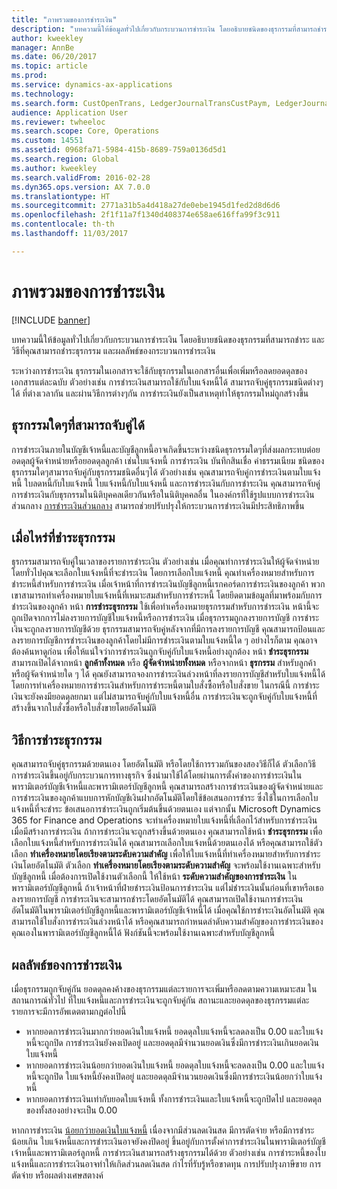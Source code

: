 ```yaml
---
title: "ภาพรวมของการชำระเงิน"
description: "บทความนี้ให้ข้อมูลทั่วไปเกี่ยวกับกระบวนการชำระเงิน โดยอธิบายชนิดของธุรกรรมที่สามารถชำระ และวิธีที่คุณสามารถชำระธุรกรรม และผลลัพธ์ของกระบวนการชำระเงิน"
author: kweekley
manager: AnnBe
ms.date: 06/20/2017
ms.topic: article
ms.prod: 
ms.service: dynamics-ax-applications
ms.technology: 
ms.search.form: CustOpenTrans, LedgerJournalTransCustPaym, LedgerJournalTransVendPaym, VendOpenTrans
audience: Application User
ms.reviewer: twheeloc
ms.search.scope: Core, Operations
ms.custom: 14551
ms.assetid: 0968fa71-5984-415b-8689-759a0136d5d1
ms.search.region: Global
ms.author: kweekley
ms.search.validFrom: 2016-02-28
ms.dyn365.ops.version: AX 7.0.0
ms.translationtype: HT
ms.sourcegitcommit: 2771a31b5a4d418a27de0ebe1945d1fed2d8d6d6
ms.openlocfilehash: 2f1f11a7f1340d408374e658ae616ffa99f3c911
ms.contentlocale: th-th
ms.lasthandoff: 11/03/2017

---
```


# <a name="settlement-overview"></a>ภาพรวมของการชำระเงิน

[!INCLUDE [banner](../includes/banner.md)]

บทความนี้ให้ข้อมูลทั่วไปเกี่ยวกับกระบวนการชำระเงิน โดยอธิบายชนิดของธุรกรรมที่สามารถชำระ และวิธีที่คุณสามารถชำระธุรกรรม และผลลัพธ์ของกระบวนการชำระเงิน

ระหว่างการชำระเงิน ธุรกรรมในเอกสารจะใช้กับธุรกรรมในเอกสารอื่นเพื่อเพิ่มหรือลดยอดดุลของเอกสารแต่ละฉบับ ตัวอย่างเช่น การชำระเงินสามารถใช้กับใบแจ้งหนี้ได้ สามารถจับคู่ธุรกรรมชนิดต่างๆได้ ที่ต่างเวลากัน และผ่านวิธีการต่างๆกัน การชำระเงินยังเป็นสาเหตุทำให้ธุรกรรมใหม่ถูกสร้างขึ้น

## <a name="what-transactions-can-be-settled"></a>ธุรกรรมใดๆที่สามารถจับคู่ได้
การชำระเงินภายในบัญชีเจ้าหนี้และบัญชีลูกหนี้อาจเกิดขึ้นระหว่างชนิดธุรกรรมใดๆที่ส่งผลกระทบต่อยอดดุลผู้จัดจำหน่ายหรือยอดดุลลูกค้า เช่นใบแจ้งหนี้ การชำระเงิน บันทึกสินเชื่อ ค่าธรรมเนียม ชนิดของธุรกรรมใดๆสามารถจับคู่กับธุรกรรมชนิดอื่นๆได้ ตัวอย่างเช่น คุณสามารถจับคู่การชำระเงินตามใบแจ้งหนี้ ใบลดหนี้กับใบแจ้งหนี้ ใบแจ้งหนี้กับใบแจ้งหนี้ และการชำระเงินกับการชำระเงิน คุณสามารถจับคู่การชำระเงินกับธุรกรรมในนิติบุคคลเดียวกันหรือในนิติบุคคลอื่น ในองค์กรที่ใช้รูปแบบการชำระเงินส่วนกลาง [การชำระเงินส่วนกลาง](set-up-centralized-payments.md) สามารถช่วยปรับปรุงให้กระบวนการชำระเงินมีประสิทธิภาพขึ้น

## <a name="when-to-settle-transactions"></a>เมื่อไหร่ที่ชำระธุรกรรม
ธุรกรรมสามารถจับคู่ในเวลาของรายการชำระเงิน ตัวอย่างเช่น เมื่อคุณทำการชำระเงินให้ผู้จัดจำหน่าย โดยทั่วไปคุณจะเลือกใบแจ้งหนี้ที่จะชำระเงิน โดยการเลือกใบแจ้งหนี้ คุณทำเครื่องหมายสำหรับการชำระหนี้สำหรับการชำระเงิน เมื่อเจ้าหน้าที่การชำระเงินบัญชีลูกหนี้เรกคอร์ดการชำระเงินของลูกค้า พวกเขาสามารถทำเครื่องหมายใบแจ้งหนี้ที่เหมาะสมสำหรับการชำระหนี้ โดยยึดตามข้อมูลที่มาพร้อมกับการชำระเงินของลูกค้า หน้า **การชำระธุรกรรม** ใช้เพื่อทำเครื่องหมายธุรกรรมสำหรับการชำระเงิน หน้านี้จะถูกเปิดจากการไม่ลงรายการบัญชีใบแจ้งหนี้หรือการชำระเงิน เมื่อธุรกรรมถูกลงรายการบัญชี การชำระเงินจะถูกลงรายการบัญชีด้วย ธุรกรรมสามารถจับคู่หลังจากที่มีการลงรายการบัญชี คุณสามารถป้อนและลงรายการบัญชีการชำระเงินของลูกค้าโดยไม่มีการชำระเงินตามใบแจ้งหนี้ใด ๆ อย่างไรก็ตาม คุณอาจต้องค้นหาดูก่อน เพื่อให้แน่ใจว่าการชำระเงินถูกจับคู่กับใบแจ้งหนี้อย่างถูกต้อง หน้า **ชำระธุรกรรม** สามารถเปิดได้จากหน้า **ลูกค้าทั้งหมด** หรือ **ผู้จัดจำหน่ายทั้งหมด** หรือจากหน้า **ธุรกรรม** สำหรับลูกค้าหรือผู้จัดจำหน่ายใด ๆ ได้ คุณยังสามารถจองการชำระเงินล่วงหน้าที่ลงรายการบัญชีสำหรับใบแจ้งหนี้ได้ โดยการทำเครื่องหมายการชำระเงินสำหรับการชำระหนี้ตามใบสั่งซื้อหรือใบสั่งขาย ในกรณีนี้ การชำระเงินจะยังคงมียอดดุลยกมา แต่ไม่สามารถจับคู่กับใบแจ้งหนี้อื่น การชำระเงินจะถูกจับคู่กับใบแจ้งหนี้ที่สร้างขึ้นจากใบสั่งซื้อหรือใบสั่งขายโดยอัตโนมัติ

## <a name="how-to-settle-transactions"></a>วิธีการชำระธุรกรรม
คุณสามารถจับคู่ธุรกรรมด้วยตนเอง โดยอัตโนมัติ หรือโดยใช้การรวมกันของสองวิธีก็ได้ ตัวเลือกวิธีการชำระเงินขึ้นอยู่กับกระบวนการทางธุรกิจ ซึ่งนำมาใช้ได้โดยผ่านการตั้งค่าของการชำระเงินในพารามิเตอร์บัญชีเจ้าหนี้และพารามิเตอร์บัญชีลูกหนี้ คุณสามารถสร้างการชำระเงินของผู้จัดจำหน่ายและการชำระเงินของลูกค้าแบบการหักบัญชีเงินฝากอัตโนมัติโดยใช้ข้อเสนอการชำระ ซึ่งใช้ในการเลือกใบแจ้งหนี้ที่จะชำระ ข้อเสนอการชำระเงินถูกเริ่มต้นขึ้นด้วยตนเอง แต่จากนั้น Microsoft Dynamics 365 for Finance and Operations จะทำเครื่องหมายใบแจ้งหนี้ที่เลือกไว้สำหรับการชำระเงินเมื่อมีสร้างการชำระเงิน ถ้าการชำระเงินจะถูกสร้างขึ้นด้วยตนเอง คุณสามารถใช้หน้า **ชำระธุรกรรม** เพื่อเลือกใบแจ้งหนี้สำหรับการชำระเงินได้ คุณสามารถเลือกใบแจ้งหนี้ด้วยตนเองได้ หรือคุณสามารถใช้ตัวเลือก **ทำเครื่องหมายโดยเรียงตามระดับความสำคัญ** เพื่อให้ใบแจ้งหนี้ที่ทำเครื่องหมายสำหรับการชำระเงินโดยอัตโนมัติ ตัวเลือก **ทำเครื่องหมายโดยเรียงตามระดับความสำคัญ** จะพร้อมใช้งานเฉพาะสำหรับบัญชีลูกหนี้ เมื่อต้องการเปิดใช้งานตัวเลือกนี้ ให้ใช้หน้า **ระดับความสำคัญของการชำระเงิน** ในพารามิเตอร์บัญชีลูกหนี้ ถ้าเจ้าหน้าที่ฝ่ายชำระเงินป้อนการชำระเงิน แต่ไม่ชำระเงินนั้นก่อนที่เขาหรือเธอลงรายการบัญชี การชำระเงินจะสามารถชำระโดยอัตโนมัติได้ คุณสามารถเปิดใช้งานการชำระเงินอัตโนมัติในพารามิเตอร์บัญชีลูกหนี้และพารามิเตอร์บัญชีเจ้าหนี้ได้ เมื่อคุณใช้การชำระเงินอัตโนมัติ คุณสามารถใช้ใบสั่งการชำระเงินล่วงหน้าได้ หรือคุณสามารถกำหนดลำดับความสำคัญของการชำระเงินของคุณเองในพารามิเตอร์บัญชีลูกหนี้ได้ ฟังก์ชันนี้จะพร้อมใช้งานเฉพาะสำหรับบัญชีลูกหนี้

## <a name="results-of-settlement"></a>ผลลัพธ์ของการชำระเงิน
เมื่อธุรกรรมถูกจับคู่กัน ยอดดุลคงค้างของธุรกรรมแต่ละรายการจะเพิ่มหรือลดตามความเหมาะสม ในสถานการณ์ทั่วไป ที่ใบแจ้งหนี้และการชำระเงินจะถูกจับคู่กัน สถานะและยอดดุลของธุรกรรมแต่ละรายการจะมีการอัพเดตตามกฎต่อไปนี้

-   หากยอดการชำระเงินมากกว่ายอดเงินใบแจ้งหนี้ ยอดดุลใบแจ้งหนี้จะลดลงเป็น 0.00 และใบแจ้งหนี้จะถูกปิด การชำระเงินยังคงเปิดอยู่ และยอดดุลมีจำนวนยอดเงินซึ่งมีการชำระเงินเกินยอดเงินใบแจ้งหนี้
-   หากยอดการชำระเงินน้อยกว่ายอดเงินใบแจ้งหนี้ ยอดดุลใบแจ้งหนี้จะลดลงเป็น 0.00 และใบแจ้งหนี้จะถูกปิด ใบแจ้งหนี้ยังคงเปิดอยู่ และยอดดุลมีจำนวนยอดเงินซึ่งมีการชำระเงินน้อยกว่าใบแจ้งหนี้
-   หากยอดการชำระเงินเท่ากับยอดใบแจ้งหนี้ ทั้งการชำระเงินและใบแจ้งหนี้จะถูกปิดไป และยอดดุลของทั้งสองอย่างจะเป็น 0.00

หากการชำระเงิน [น้อยกว่ายอดเงินใบแจ้งหนี้](../accounts-payable/vendor-payments-partial-amount.md) เนื่องจากมีส่วนลดเงินสด มีการตัดจ่าย หรือมีการชำระน้อยเกิน ใบแจ้งหนี้และการชำระเงินอาจยังคงปิดอยู่ ขึ้นอยู่กับการตั้งค่าการชำระเงินในพารามิเตอร์บัญชีเจ้าหนี้และพารามิเตอร์ลูกหนี้ การชำระเงินสามารถสร้างธุรกรรมได้ด้วย ตัวอย่างเช่น การชำระหนี้ของใบแจ้งหนี้และการชำระเงินอาจทำให้เกิดส่วนลดเงินสด กำไรที่รับรู้หรือขาดทุน การปรับปรุงภาษีขาย การตัดจ่าย หรือผลต่างเศษสตางค์





